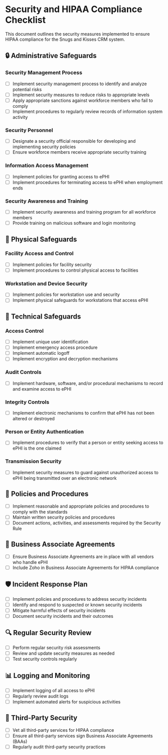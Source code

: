 # Security and HIPAA Compliance Checklist

This document outlines the security measures implemented to ensure HIPAA compliance for the Snugs and Kisses CRM system.

## 🔒 Administrative Safeguards

### Security Management Process
- [ ] Implement security management process to identify and analyze potential risks
- [ ] Implement security measures to reduce risks to appropriate levels
- [ ] Apply appropriate sanctions against workforce members who fail to comply
- [ ] Implement procedures to regularly review records of information system activity

### Security Personnel
- [ ] Designate a security official responsible for developing and implementing security policies
- [ ] Ensure workforce members receive appropriate security training

### Information Access Management
- [ ] Implement policies for granting access to ePHI
- [ ] Implement procedures for terminating access to ePHI when employment ends

### Security Awareness and Training
- [ ] Implement security awareness and training program for all workforce members
- [ ] Provide training on malicious software and login monitoring

## 🔐 Physical Safeguards

### Facility Access and Control
- [ ] Implement policies for facility security
- [ ] Implement procedures to control physical access to facilities

### Workstation and Device Security
- [ ] Implement policies for workstation use and security
- [ ] Implement physical safeguards for workstations that access ePHI

## 🔑 Technical Safeguards

### Access Control
- [ ] Implement unique user identification
- [ ] Implement emergency access procedure
- [ ] Implement automatic logoff
- [ ] Implement encryption and decryption mechanisms

### Audit Controls
- [ ] Implement hardware, software, and/or procedural mechanisms to record and examine access to ePHI

### Integrity Controls
- [ ] Implement electronic mechanisms to confirm that ePHI has not been altered or destroyed

### Person or Entity Authentication
- [ ] Implement procedures to verify that a person or entity seeking access to ePHI is the one claimed

### Transmission Security
- [ ] Implement security measures to guard against unauthorized access to ePHI being transmitted over an electronic network

## 📝 Policies and Procedures

- [ ] Implement reasonable and appropriate policies and procedures to comply with the standards
- [ ] Maintain written security policies and procedures
- [ ] Document actions, activities, and assessments required by the Security Rule

## 🔄 Business Associate Agreements

- [ ] Ensure Business Associate Agreements are in place with all vendors who handle ePHI
- [ ] Include Zoho in Business Associate Agreements for HIPAA compliance

## 🛡️ Incident Response Plan

- [ ] Implement policies and procedures to address security incidents
- [ ] Identify and respond to suspected or known security incidents
- [ ] Mitigate harmful effects of security incidents
- [ ] Document security incidents and their outcomes

## 🔍 Regular Security Review

- [ ] Perform regular security risk assessments
- [ ] Review and update security measures as needed
- [ ] Test security controls regularly

## 📊 Logging and Monitoring

- [ ] Implement logging of all access to ePHI
- [ ] Regularly review audit logs
- [ ] Implement automated alerts for suspicious activities

## 🔗 Third-Party Security

- [ ] Vet all third-party services for HIPAA compliance
- [ ] Ensure all third-party services sign Business Associate Agreements (BAAs)
- [ ] Regularly audit third-party security practices
